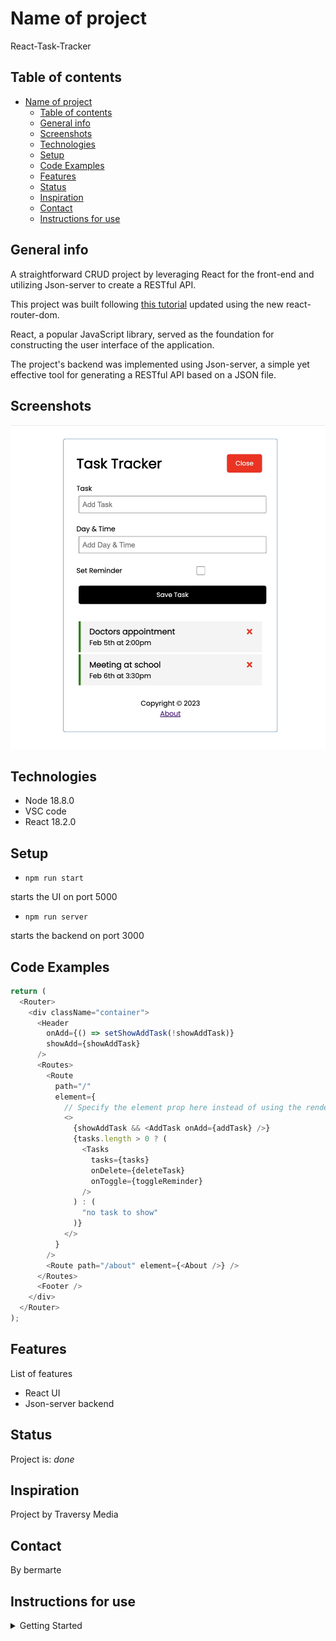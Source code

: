 # Name of project

React-Task-Tracker

## Table of contents

- [Name of project](#name-of-project)
  - [Table of contents](#table-of-contents)
  - [General info](#general-info)
  - [Screenshots](#screenshots)
  - [Technologies](#technologies)
  - [Setup](#setup)
  - [Code Examples](#code-examples)
  - [Features](#features)
  - [Status](#status)
  - [Inspiration](#inspiration)
  - [Contact](#contact)
  - [Instructions for use](#instructions-for-use)

## General info

A straightforward CRUD project by leveraging React for the front-end and utilizing Json-server to create a RESTful API.

This project was built following [this tutorial](https://www.youtube.com/watch?v=w7ejDZ8SWv8) updated using the new react-router-dom.

React, a popular JavaScript library, served as the foundation for constructing the user interface of the application.

The project's backend was implemented using Json-server, a simple yet effective tool for generating a RESTful API based on a JSON file.

## Screenshots

![Example screenshot](./public/screenshot.jpg)

## Technologies

- Node 18.8.0
- VSC code
- React 18.2.0

## Setup

- `npm run start`

starts the UI on port 5000

- `npm run server`

starts the backend on port 3000

## Code Examples

```js
return (
  <Router>
    <div className="container">
      <Header
        onAdd={() => setShowAddTask(!showAddTask)}
        showAdd={showAddTask}
      />
      <Routes>
        <Route
          path="/"
          element={
            // Specify the element prop here instead of using the render prop
            <>
              {showAddTask && <AddTask onAdd={addTask} />}
              {tasks.length > 0 ? (
                <Tasks
                  tasks={tasks}
                  onDelete={deleteTask}
                  onToggle={toggleReminder}
                />
              ) : (
                "no task to show"
              )}
            </>
          }
        />
        <Route path="/about" element={<About />} />
      </Routes>
      <Footer />
    </div>
  </Router>
);
```

## Features

List of features

- React UI
- Json-server backend

## Status

Project is: _done_

## Inspiration

Project by Traversy Media

## Contact

By bermarte

## Instructions for use

<details>
  <summary>Getting Started</summary>

<!-- a guide to using this repository -->

1. `git clone git@github.com:HackYourFutureBelgium/template-markdown.git`
2. `npm install`
3. `npm run start`
4. `npm run server`

</details>
